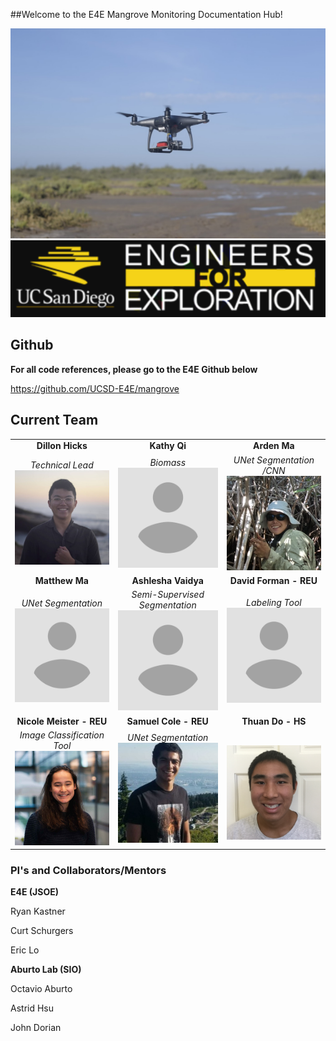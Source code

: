 
##Welcome to the E4E Mangrove Monitoring Documentation Hub!

<p align="left">
<img src="images/drone.JPG" alt="drawing" width="600"/>
<img src="images/banner.PNG" alt="drawing" width="600"/>
</p>

## Github

**For all code references, please go to the E4E Github below**

<https://github.com/UCSD-E4E/mangrove>

## Current Team

|              |                |                 |
|:------------:|:--------------:|:---------------:|
| **Dillon Hicks** |  **Kathy Qi**  |   **Arden Ma**    |
|   *Technical Lead*  <img src="images/dillon1.JPG.jpg" alt="dillon" width="200"/>      |    *Biomass* <br/>   <img src="images/avatar.png" alt="drawing" width="200"/>     |  *UNet Segmentation /CNN* <img src="images/arden.png" alt="drawing" width="200"/>              |
|   **Matthew Ma**   | **Ashlesha Vaidya** | **David Forman - REU**  |     
|  *UNet Segmentation*  <img src="images/avatar.png" alt="drawing" width="200"/>           |*Semi-Supervised Segmentation* <img src="images/avatar.png" alt="drawing" width="200"/>    |   *Labeling Tool* <img src="images/avatar.png" alt="drawing" width="200"/> |
| **Nicole Meister - REU** |  **Samuel Cole - REU** | **Thuan Do - HS** |  
| *Image Classification Tool* <img src="images/nicole.jpg" alt="nicole" width="200"/>          |   *UNet Segmentation*    <img src="images/sam.jpg" alt="drawing" width="200"/>   |  <br/> <img src="images/thuan.png" alt="drawing" width="200"/> |





### PI's and Collaborators/Mentors

**E4E (JSOE)**

Ryan Kastner 

Curt Schurgers

Eric Lo

**Aburto Lab (SIO)**

Octavio Aburto

Astrid Hsu

John Dorian


